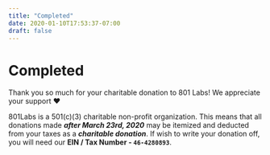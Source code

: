```yaml
---
title: "Completed"
date: 2020-01-10T17:53:37-07:00
draft: false
---
```


# Completed
Thank you so much for your charitable donation to 801 Labs! We appreciate your support ❤️

801Labs is a 501(c)(3) charitable non-profit organization. This means that all donations made ***after March 23rd, 2020*** may be itemized and deducted from your taxes as a ***charitable donation***. If wish to write your donation off, you will need our **EIN / Tax Number - `46-4280893`**.
